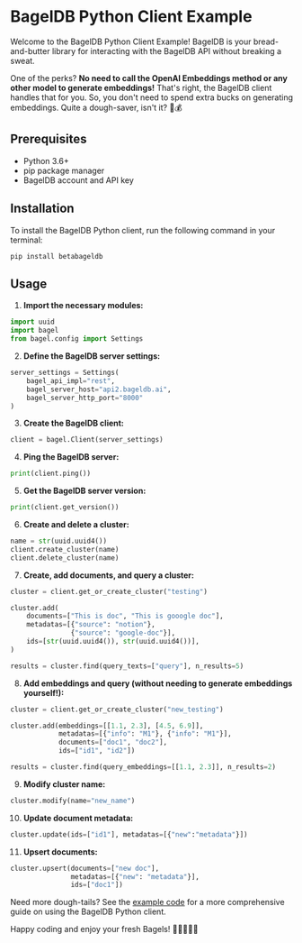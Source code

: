 # BagelDB Python Client Example

Welcome to the BagelDB Python Client Example! BagelDB is your bread-and-butter library for interacting with the BagelDB API without breaking a sweat. 

One of the perks? **No need to call the OpenAI Embeddings method or any other model to generate embeddings!** That's right, the BagelDB client handles that for you. So, you don't need to spend extra bucks on generating embeddings. Quite a dough-saver, isn't it? 🥯💰

## Prerequisites

- Python 3.6+
- pip package manager
- BagelDB account and API key

## Installation

To install the BagelDB Python client, run the following command in your terminal:

```shell
pip install betabageldb
```

## Usage

1. **Import the necessary modules:**

```python
import uuid
import bagel
from bagel.config import Settings
```

2. **Define the BagelDB server settings:**

```python
server_settings = Settings(
    bagel_api_impl="rest",
    bagel_server_host="api2.bageldb.ai",
    bagel_server_http_port="8000"
)
```

3. **Create the BagelDB client:**

```python
client = bagel.Client(server_settings)
```

4. **Ping the BagelDB server:**

```python
print(client.ping())
```

5. **Get the BagelDB server version:**

```python
print(client.get_version())
```

6. **Create and delete a cluster:**

```python
name = str(uuid.uuid4())
client.create_cluster(name)
client.delete_cluster(name)
```

7. **Create, add documents, and query a cluster:**

```python
cluster = client.get_or_create_cluster("testing")

cluster.add(
    documents=["This is doc", "This is gooogle doc"],
    metadatas=[{"source": "notion"},
               {"source": "google-doc"}],
    ids=[str(uuid.uuid4()), str(uuid.uuid4())],
)

results = cluster.find(query_texts=["query"], n_results=5)
```

8. **Add embeddings and query (without needing to generate embeddings yourself!):**

```python
cluster = client.get_or_create_cluster("new_testing")

cluster.add(embeddings=[[1.1, 2.3], [4.5, 6.9]],
            metadatas=[{"info": "M1"}, {"info": "M1"}],
            documents=["doc1", "doc2"],
            ids=["id1", "id2"])

results = cluster.find(query_embeddings=[[1.1, 2.3]], n_results=2)
```

9. **Modify cluster name:**

```python
cluster.modify(name="new_name")
```

10. **Update document metadata:**

```python
cluster.update(ids=["id1"], metadatas=[{"new":"metadata"}])
```

11. **Upsert documents:**

```python
cluster.upsert(documents=["new doc"],
               metadatas=[{"new": "metadata"}],
               ids=["doc1"])
```

Need more dough-tails? See the [example code](example.py) for a more comprehensive guide on using the BagelDB Python client.

Happy coding and enjoy your fresh Bagels! 🥯👩‍💻👨‍💻
